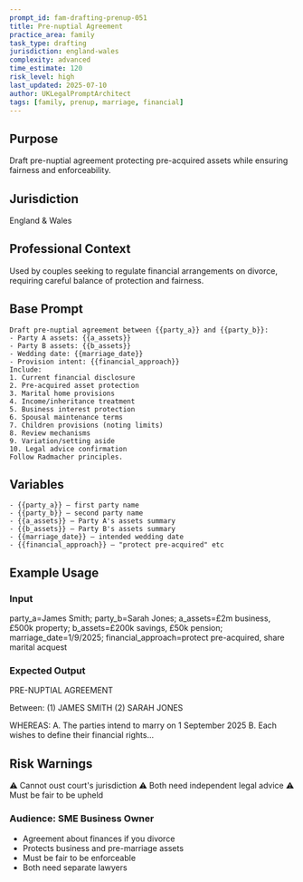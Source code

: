 ```yaml
---
prompt_id: fam-drafting-prenup-051
title: Pre-nuptial Agreement
practice_area: family
task_type: drafting
jurisdiction: england-wales
complexity: advanced
time_estimate: 120
risk_level: high
last_updated: 2025-07-10
author: UKLegalPromptArchitect
tags: [family, prenup, marriage, financial]
---
```


## Purpose
Draft pre-nuptial agreement protecting pre-acquired assets while ensuring fairness and enforceability.

## Jurisdiction
England & Wales

## Professional Context
Used by couples seeking to regulate financial arrangements on divorce, requiring careful balance of protection and fairness.

## Base Prompt
```text
Draft pre-nuptial agreement between {{party_a}} and {{party_b}}:
- Party A assets: {{a_assets}}
- Party B assets: {{b_assets}}
- Wedding date: {{marriage_date}}
- Provision intent: {{financial_approach}}
Include:
1. Current financial disclosure
2. Pre-acquired asset protection
3. Marital home provisions
4. Income/inheritance treatment
5. Business interest protection
6. Spousal maintenance terms
7. Children provisions (noting limits)
8. Review mechanisms
9. Variation/setting aside
10. Legal advice confirmation
Follow Radmacher principles.
```

## Variables
```text
- {{party_a}} – first party name
- {{party_b}} – second party name
- {{a_assets}} – Party A's assets summary
- {{b_assets}} – Party B's assets summary
- {{marriage_date}} – intended wedding date
- {{financial_approach}} – "protect pre-acquired" etc
```

## Example Usage
### Input
party_a=James Smith; party_b=Sarah Jones; a_assets=£2m business, £500k property; b_assets=£200k savings, £50k pension; marriage_date=1/9/2025; financial_approach=protect pre-acquired, share marital acquest

### Expected Output
PRE-NUPTIAL AGREEMENT

Between:
(1) JAMES SMITH
(2) SARAH JONES

WHEREAS:
A. The parties intend to marry on 1 September 2025
B. Each wishes to define their financial rights...

## Risk Warnings
⚠️ Cannot oust court's jurisdiction
⚠️ Both need independent legal advice
⚠️ Must be fair to be upheld

### Audience: SME Business Owner
- Agreement about finances if you divorce
- Protects business and pre-marriage assets
- Must be fair to be enforceable
- Both need separate lawyers
